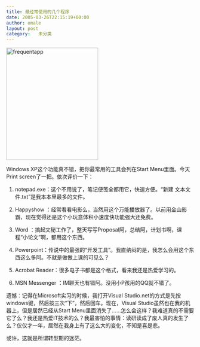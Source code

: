 ```yaml
---
title: 最经常使用的几个程序
date: 2005-03-26T22:15:19+00:00
author: omale
layout: post
category:   未分类
---
```

[<img class="aligncenter size-medium wp-image-10330" height="300" src="/uploads/2005/03/frequentapp-246x300.jpg" title="frequentapp" width="246" />](/uploads/2005/03/frequentapp.jpg)

Windows XP这个功能真不错，把你最常用的工具会列在Start Menu里面。今天Print screen了一把。依次评价一下：
	  
1. notepad.exe：这个不用说了，笔记便笺全都用它，快速方便。&ldquo;新建 文本文件.txt&rdquo;是我本本里最多的文件。
	  
2. Happyshow ：经常看看电影么，当然用这个万能播放器了。以前用金山影霸，现在觉得还是这个小玩意体积小速度快功能强大还免费。
	  
3. Word ：搞起文秘工作了，整天写写Proposal阿，总结阿，计划书啊，课程&ldquo;小论文&rdquo;啊，都用这个东西。
	  
4. Powerpoint：传说中的最强的&ldquo;开发工具&rdquo;。我直纳闷的是，我怎么会用这个东西这么多阿。不就是做做上课的可见么？
	  
5. Acrobat Reader：很多电子书都是这个格式，看来我还是热爱学习的。
	  
6. MSN Messenger ：IM聊天也有错阿。没用小P孩用的QQ就不错了。
	  
 
	  
遗憾：记得在Microsoft实习的时候，我打开Visual Studio.net的方式是先按windows键，然后按三次&ldquo;下&rdquo;，然后回车。现在，Visual Studio虽然也在我的机器上，但是居然已经从Start Menu里面消失了&hellip;&hellip;怎么会这样？我难道真的不需要它了么？我还是热爱IT技术的么？我最害怕的事情：读研读成了废人真的发生了么？仅仅才一年，居然在我身上有了这么大的变化，不知是喜是悲。
	  
或许，这就是所谓转型期的迷茫。